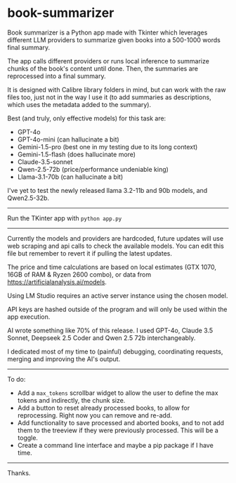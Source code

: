 # book-summarizer
Book summarizer is a Python app made with Tkinter which leverages different LLM providers to summarize given books into a 500-1000 words final summary.

The app calls different providers or runs local inference to summarize chunks of the book's content until done. Then, the summaries are reprocessed into a final summary.

It is designed with Calibre library folders in mind, but can work with the raw files too, just not in the way I use it (to add summaries as descriptions, which uses the metadata added to the summary).

Best (and truly, only effective models) for this task are:
- GPT-4o
- GPT-4o-mini (can hallucinate a bit)
- Gemini-1.5-pro (best one in my testing due to its long context)
- Gemini-1.5-flash (does hallucinate more)
- Claude-3.5-sonnet
- Qwen-2.5-72b (price/performance undeniable king)
- Llama-3.1-70b (can hallucinate a bit)

I've yet to test the newly released llama 3.2-11b and 90b models, and Qwen2.5-32b.

---------

Run the TKinter app with `python app.py`

---------

Currently the models and providers are hardcoded, future updates will use web scraping and api calls to check the available models. You can edit this file but remember to revert it if pulling the latest updates.

The price and time calculations are based on local estimates (GTX 1070, 16GB of RAM & Ryzen 2600 combo), or data from https://artificialanalysis.ai/models.

Using LM Studio requires an active server instance using the chosen model.

API keys are hashed outside of the program and will only be used within the app execution.

AI wrote something like 70% of this release. I used GPT-4o, Claude 3.5 Sonnet, Deepseek 2.5 Coder and Qwen 2.5 72b interchangeably.

I dedicated most of my time to (painful) debugging, coordinating requests, merging and improving the AI's output.

---------

To do:

- Add a `max_tokens` scrollbar widget to allow the user to define the max tokens and indirectly, the chunk size.
- Add a button to reset already processed books, to allow for reprocessing. Right now you can remove and re-add.
- Add functionality to save processed and aborted books, and to not add them to the treeview if they were previously processed. This will be a toggle.
- Create a command line interface and maybe a pip package if I have time.

---------

Thanks.
